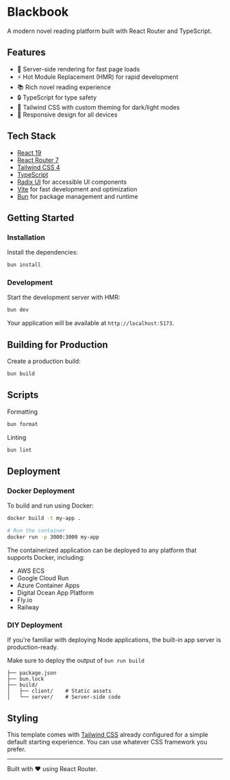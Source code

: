 # Blackbook

A modern novel reading platform built with React Router and TypeScript.

## Features

- 🚀 Server-side rendering for fast page loads
- ⚡️ Hot Module Replacement (HMR) for rapid development
- 📚 Rich novel reading experience
- 🔒 TypeScript for type safety
- 🎨 Tailwind CSS with custom theming for dark/light modes
- 📱 Responsive design for all devices

## Tech Stack

- [React 19](https://react.dev/)
- [React Router 7](https://reactrouter.com/)
- [Tailwind CSS 4](https://tailwindcss.com/)
- [TypeScript](https://www.typescriptlang.org/)
- [Radix UI](https://www.radix-ui.com/) for accessible UI components
- [Vite](https://vitejs.dev/) for fast development and optimization
- [Bun](https://bun.sh/) for package management and runtime

## Getting Started

### Installation

Install the dependencies:

```bash
bun install
```

### Development

Start the development server with HMR:

```bash
bun dev
```

Your application will be available at `http://localhost:5173`.

## Building for Production

Create a production build:

```bash
bun build
```

## Scripts

Formatting

```bash
bun format
```

Linting

```bash
bun lint
```

## Deployment

### Docker Deployment

To build and run using Docker:

```bash
docker build -t my-app .

# Run the container
docker run -p 3000:3000 my-app
```

The containerized application can be deployed to any platform that supports Docker, including:

- AWS ECS
- Google Cloud Run
- Azure Container Apps
- Digital Ocean App Platform
- Fly.io
- Railway

### DIY Deployment

If you're familiar with deploying Node applications, the built-in app server is production-ready.

Make sure to deploy the output of `bun run build`

```
├── package.json
├── bun.lock
├── build/
│   ├── client/    # Static assets
│   └── server/    # Server-side code
```

## Styling

This template comes with [Tailwind CSS](https://tailwindcss.com/) already configured for a simple default starting experience. You can use whatever CSS framework you prefer.

---

Built with ❤️ using React Router.
